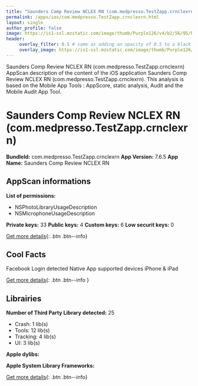 ```yaml
---
title: "Saunders Comp Review NCLEX RN (com.medpresso.TestZapp.crnclexrn)"
permalink: /apps/ios/com.medpresso.TestZapp.crnclexrn.html
layout: single
author_profile: false
image: https://is1-ssl.mzstatic.com/image/thumb/Purple126/v4/b2/56/95/b25695bf-12b4-3274-dd88-da9729083585/AppIcon-CRNCLEX-RN-0-0-1x_U007emarketing-0-0-0-5-0-0-sRGB-0-0-0-GLES2_U002c0-512MB-85-220-0-0.png/512x512bb.jpg
header: 
     overlay_filter: 0.5 # same as adding an opacity of 0.5 to a black background
     overlay_image: https://is1-ssl.mzstatic.com/image/thumb/Purple126/v4/b2/56/95/b25695bf-12b4-3274-dd88-da9729083585/AppIcon-CRNCLEX-RN-0-0-1x_U007emarketing-0-0-0-5-0-0-sRGB-0-0-0-GLES2_U002c0-512MB-85-220-0-0.png/512x512bb.jpg
---
```

Saunders Comp Review NCLEX RN (com.medpresso.TestZapp.crnclexrn) AppScan description of the content of the iOS application Saunders Comp Review NCLEX RN (com.medpresso.TestZapp.crnclexrn). This analysis is based on the Mobile App Tools : AppScore, static analysis, Audit and the Mobile Audit App Tool.

# Saunders Comp Review NCLEX RN (com.medpresso.TestZapp.crnclexrn)

**BundleId:** com.medpresso.TestZapp.crnclexrn
**App Version:** 7.6.5
**App Name:** Saunders Comp Review NCLEX RN


## AppScan informations 

**List of permissions:** 
- NSPhotoLibraryUsageDescription
- NSMicrophoneUsageDescription
  
  
**Private keys:** 33
**Public keys:** 4
**Custom keys:** 6
**Low securit keys:** 0
  
[Get more details](/pricing.html){: .btn .btn--info}

## Cool Facts

Facebook Login detected
Native App
supported devices iPhone & iPad
  
[Get more details](/pricing.html){: .btn .btn--info }

## Librairies 
**Number of Third Party Library detected:** 25
- Crash: 1 lib(s)
- Tools: 12 lib(s)
- Tracking: 4 lib(s)
- UI: 3 lib(s)


**Apple dylibs:**


**Apple System Library Frameworks:**


  
[Get more details](/pricing.html){: .btn .btn--info}

